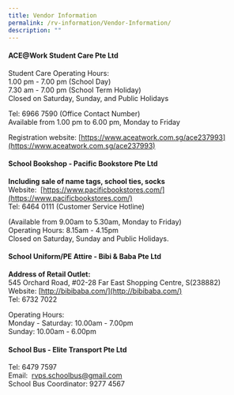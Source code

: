 ```yaml
---
title: Vendor Information
permalink: /rv-information/Vendor-Information/
description: ""
---
```

#### ACE@Work Student Care Pte Ltd
Student Care Operating Hours:<br>
1.00 pm - 7.00 pm (School Day)<br>
7.30 am - 7.00 pm (School Term Holiday)<br>
Closed on Saturday, Sunday, and Public Holidays<br>

Tel: 6966 7590 (Office Contact Number)<br>
Available from 1.00 pm to 6.00 pm, Monday to Friday<br>

Registration website: [https://www.aceatwork.com.sg/ace237993](https://www.aceatwork.com.sg/ace237993)

#### School Bookshop - Pacific Bookstore Pte Ltd
**Including sale of name tags, school ties, socks**<br>
Website:  [https://www.pacificbookstores.com/](https://www.pacificbookstores.com/)<br>
Tel: 6464 0111 (Customer Service Hotline)

(Available from 9.00am to 5.30am, Monday to Friday)<br>
Operating Hours: 8.15am - 4.15pm <br>
Closed on Saturday, Sunday and Public Holidays.

#### School Uniform/PE Attire - Bibi & Baba Pte Ltd
**Address of Retail Outlet:**<br>
545 Orchard Road, #02-28 Far East Shopping Centre, S(238882)<br>
Website: [http://bibibaba.com/](http://bibibaba.com/)<br>
Tel: 6732 7022 

Operating Hours:<br>
Monday - Saturday: 10.00am - 7.00pm<br>
Sunday: 10.00am - 6.00pm

#### School Bus - Elite Transport Pte Ltd
Tel: 6479 7597<br>
Email:  [rvps.schoolbus@gmail.com](mailto:rvps.schoolbus@gmail.com)<br>
School Bus Coordinator: 9277 4567